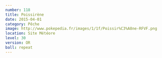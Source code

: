 ```yaml
---
number: 118
title: Poissirène
date: 2015-04-01
category: Pêche
image: http://www.pokepedia.fr/images/1/1f/Poissir%C3%A8ne-RFVF.png
location: Site Météore
level: 30
version: OR
ball: repeat
---
```

